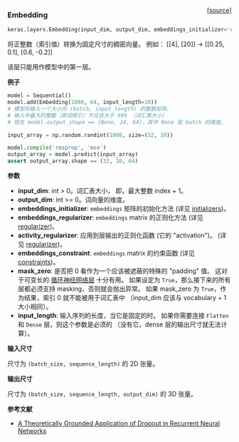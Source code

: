 <span style="float:right;">[[source]](https://github.com/keras-team/keras/blob/master/keras/layers/embeddings.py#L16)</span>
### Embedding

```python
keras.layers.Embedding(input_dim, output_dim, embeddings_initializer='uniform', embeddings_regularizer=None, activity_regularizer=None, embeddings_constraint=None, mask_zero=False, input_length=None)
```

将正整数（索引值）转换为固定尺寸的稠密向量。
例如： [[4], [20]] -> [[0.25, 0.1], [0.6, -0.2]]

该层只能用作模型中的第一层。

__例子__


```python
model = Sequential()
model.add(Embedding(1000, 64, input_length=10))
# 模型将输入一个大小为 (batch, input_length) 的整数矩阵。
# 输入中最大的整数（即词索引）不应该大于 999 （词汇表大小）
# 现在 model.output_shape == (None, 10, 64)，其中 None 是 batch 的维度。

input_array = np.random.randint(1000, size=(32, 10))

model.compile('rmsprop', 'mse')
output_array = model.predict(input_array)
assert output_array.shape == (32, 10, 64)
```

__参数__

- __input_dim__: int > 0。词汇表大小，
即，最大整数 index + 1。
- __output_dim__: int >= 0。词向量的维度。
- __embeddings_initializer__: `embeddings` 矩阵的初始化方法
(详见 [initializers](../initializers.md))。
- __embeddings_regularizer__: `embeddings` matrix 的正则化方法
(详见 [regularizer](../regularizers.md))。
- __activity_regularizer__: 应用到层输出的正则化函数 (它的 "activation")。
    (详见 [regularizer](../regularizers.md))。
- __embeddings_constraint__: `embeddings` matrix 的约束函数
(详见 [constraints](../constraints.md))。
- __mask_zero__: 是否把 0 看作为一个应该被遮蔽的特殊的 "padding" 值。
这对于可变长的 [循环神经网络层](recurrent.md) 十分有用。
如果设定为 `True`，那么接下来的所有层都必须支持 masking，否则就会抛出异常。
如果 mask_zero 为 `True`，作为结果，索引 0 就不能被用于词汇表中
（input_dim 应该与 vocabulary + 1 大小相同）。
- __input_length__: 输入序列的长度，当它是固定的时。
如果你需要连接 `Flatten` 和 `Dense` 层，则这个参数是必须的
（没有它，dense 层的输出尺寸就无法计算）。

__输入尺寸__

尺寸为 `(batch_size, sequence_length)` 的 2D 张量。

__输出尺寸__

尺寸为 `(batch_size, sequence_length, output_dim)` 的 3D 张量。

__参考文献__

- [A Theoretically Grounded Application of Dropout in Recurrent Neural Networks](http://arxiv.org/abs/1512.05287)
